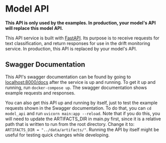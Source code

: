 # Model API

**This API is only used by the examples.  In production, your model's API will replace this model API.**

This API service is built with [FastAPI](https://fastapi.tiangolo.com/).  Its purpose is to receive requests for text 
classification, and return responses for use in the drift monitoring service.  In production, this API is replaced by 
your model's API.  

## Swagger Documentation

This API's swagger documentation can be found by going to [localhost:8000/docs](localhost:8000/docs) after the service 
is up and running.  To get it up and running, run `docker-compose up`.  The swagger documentation shows example 
requests and responses.

You can also get this API up and running by itself, just to test the example requests shown in the Swagger 
documentation.  To do that, you can `cd model_api` and run `uvicorn main:app --reload`.  Note that if you do this, you 
will need to update the ARTIFACTS_DIR in main.py first, since it is a relative path that is written to run from the 
root directory.  Change it to: `ARTIFACTS_DIR = "../data/artifacts/"`.  Running the API by itself might be useful for 
testing quick changes while developing.
